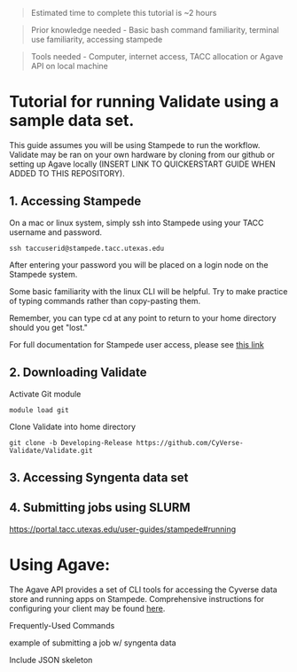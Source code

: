 > Estimated time to complete this tutorial is ~2 hours

> Prior knowledge needed - Basic bash command familiarity, terminal use familiarity, accessing stampede

> Tools needed - Computer, internet access, TACC allocation or Agave API on local machine


# Tutorial for running Validate using a sample data set.

This guide assumes you will be using Stampede to run the workflow. Validate may be ran on your own hardware by cloning from our github or setting up Agave locally (INSERT LINK TO QUICKERSTART GUIDE WHEN ADDED TO THIS REPOSITORY).

## 1. Accessing Stampede

On a mac or linux system, simply ssh into Stampede using your TACC username and password.

~~~~~
ssh taccuserid@stampede.tacc.utexas.edu
~~~~~

After entering your password you will be placed on a login node on the Stampede system. 

Some basic familiarity with the linux CLI will be helpful. Try to make practice of typing commands rather than copy-pasting them.

Remember, you can type cd at any point to return to your home directory should you get "lost."

For full documentation for Stampede user access, please see [this link](https://portal.tacc.utexas.edu/user-guides/stampede)

## 2. Downloading Validate

Activate Git module
~~~
module load git
~~~

Clone Validate into home directory
~~~~
git clone -b Developing-Release https://github.com/CyVerse-Validate/Validate.git
~~~~


## 3. Accessing Syngenta data set


## 4. Submitting jobs using SLURM

https://portal.tacc.utexas.edu/user-guides/stampede#running

# Using Agave:

The Agave API provides a set of CLI tools for accessing the Cyverse data store and running apps on Stampede. Comprehensive instructions for configuring your client may be found [here](https://github.com/iPlantCollaborativeOpenSource/cyverse-sdk).

Frequently-Used Commands

example of submitting a job w/ syngenta data

Include JSON skeleton



